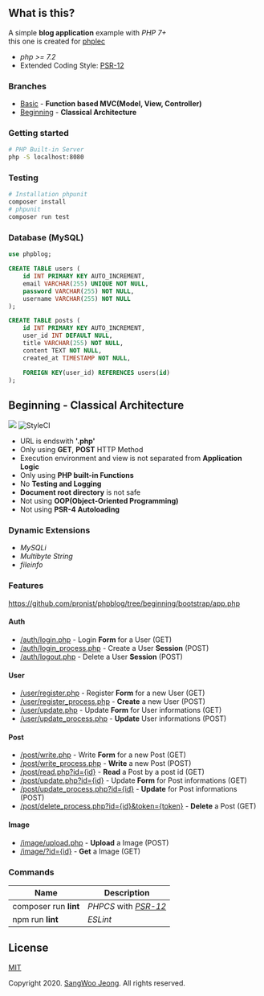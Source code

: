 ## What is this?

A simple **blog application** example with *PHP 7+* \
this one is created for [phplec](https://github.com/pronist/phplec)

* *php >= 7.2*
* Extended Coding Style: [PSR-12](https://www.php-fig.org/psr/psr-12/)

### Branches

* [Basic](https://github.com/pronist/phpblog/tree/basic) - **Function based MVC(Model, View, Controller)**
* [Beginning](https://github.com/pronist/phpblog/tree/beginning) - **Classical Architecture**

### Getting started

```bash
# PHP Built-in Server
php -S localhost:8080
```

### Testing

```bash
# Installation phpunit
composer install
# phpunit
composer run test
```

### Database (MySQL)

```sql
use phpblog;

CREATE TABLE users (
    id INT PRIMARY KEY AUTO_INCREMENT,
    email VARCHAR(255) UNIQUE NOT NULL,
    password VARCHAR(255) NOT NULL,
    username VARCHAR(255) NOT NULL
);

CREATE TABLE posts (
    id INT PRIMARY KEY AUTO_INCREMENT,
    user_id INT DEFAULT NULL,
    title VARCHAR(255) NOT NULL,
    content TEXT NOT NULL,
    created_at TIMESTAMP NOT NULL,

    FOREIGN KEY(user_id) REFERENCES users(id)
);
```

## Beginning - Classical Architecture

<p>
    <img src="https://travis-ci.com/pronist/phpblog.svg?branch=beginning">
    <img src="https://github.styleci.io/repos/231950937/shield?branch=beginning" alt="StyleCI">
</p>

* URL is endswith **'.php'**
* Only using **GET**, **POST** HTTP Method
* Execution environment and view is not separated from **Application Logic**
* Only using **PHP built-in Functions**
* No **Testing and Logging**
* **Document root directory** is not safe
* Not using **OOP(Object-Oriented Programming)**
* Not using **PSR-4 Autoloading**

### Dynamic Extensions

* *MySQLi*
* *Multibyte String*
* *fileinfo*

### Features

<https://github.com/pronist/phpblog/tree/beginning/bootstrap/app.php>

#### Auth

* [/auth/login.php](https://github.com/pronist/phpblog/tree/beginning/auth/login.php) - Login **Form** for a User (GET)
* [/auth/login_process.php](https://github.com/pronist/phpblog/tree/beginning/auth/login_process.php) - Create a User **Session** (POST)
* [/auth/logout.php](https://github.com/pronist/phpblog/tree/beginning/auth/logout.php) - Delete a User **Session** (POST)

#### User

* [/user/register.php](https://github.com/pronist/phpblog/tree/beginning/user/register.php) - Register **Form** for a new User (GET)
* [/user/register_process.php](https://github.com/pronist/phpblog/tree/beginning/user/register_process.php) - **Create** a new User (POST)
* [/user/update.php](https://github.com/pronist/phpblog/tree/beginning/user/update.php) - Update **Form** for User informations (GET)
* [/user/update_process.php](https://github.com/pronist/phpblog/tree/beginning/user/update_proess.php) - **Update** User informations (POST)

#### Post

* [/post/write.php](https://github.com/pronist/phpblog/tree/beginning/post/write.php) - Write **Form** for a new Post (GET)
* [/post/write_process.php](https://github.com/pronist/phpblog/tree/beginning/post/write_process.php) - **Write** a new Post (POST)
* [/post/read.php?id={id}](https://github.com/pronist/phpblog/tree/beginning/post/read.php) - **Read** a Post by a post id (GET)
* [/post/update.php?id={id}](https://github.com/pronist/phpblog/tree/beginning/post/update.php) - Update **Form** for Post informations (GET)
* [/post/update_process.php?id={id}](https://github.com/pronist/phpblog/tree/beginning/post/update_process.php) - **Update** for Post informations (POST)
* [/post/delete_process.php?id={id}&token={token}](https://github.com/pronist/phpblog/tree/beginning/post/delete_process.php) - **Delete** a Post (GET)

#### Image

* [/image/upload.php](https://github.com/pronist/phpblog/tree/beginning/image/upload.php) - **Upload** a Image (POST)
* [/image/?id={id}](https://github.com/pronist/phpblog/tree/beginning/image/index.php) - **Get** a Image (GET)

### Commands

Name|Description|
----|-----------|
composer run **lint**|*PHPCS* with *[PSR-12](https://www.php-fig.org/psr/psr-12/)*
npm run **lint**|*ESLint*

## License

[MIT](https://github.com/pronist/phpblog/blob/beginning/LICENSE)

Copyright 2020. [SangWoo Jeong](https://github.com/pronist). All rights reserved.
